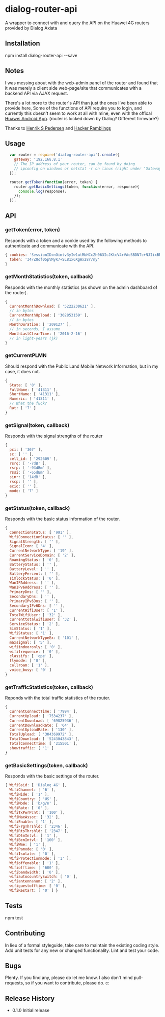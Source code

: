 # dialog-router-api
A wrapper to connect with and query the API on the Huawei 4G routers provided by Dialog Axiata

## Installation
  npm install dialog-router-api --save

## Notes
I was messing about with the web-admin panel of the router and found that it was merely a client side web-page/site that communicates with a backend API via AJAX request.

There's a lot more to the router's API than just the ones I've been able to provide here, Some of the functions of API require you to login, and currently this doesn't seem to work at all with mine, even with the offical [Huawei Android App](https://play.google.com/store/apps/details?id=com.huawei.mw&hl=en). (router is locked down by Dialog? Different firmware?)

Thanks to [Henrik S Pedersen](http://blog.hsp.dk/php-api-huawei-e5180-router/) and [Hacker Ramblings](https://blog.hqcodeshop.fi/archives/259-Huawei-E5186-AJAX-API.html)

## Usage

```js
  var router = require('dialog-router-api').create({
    gateway: '192.168.8.1'
    // The IP address of your router, can be found by doing
    // ipconfig on windows or netstat -r on linux (right under 'Gateway')
  });

  router.getToken(function(error, token) {
    router.getBasicSettings(token, function(error, response){
      console.log(response);
    });
  });
```

## API
### getToken(error, token)
Responds with a token and a cookie used by the following methods to authenticate and communicate with the API.

```js
{ cookies: 'SessionID=nOintv3yIw1utMbHCcZh063IcJKtcV4rVAoSBDNTc+NJIixBN7ukOg8MSaGf+Fck2uiBmmozJ5go63Hs8/wm44ySCrluICP6rsmzVvFzJHXFmrMm4NV0fi8NmJk+QVHY',
  token: '34/Z8of05pVMyK7+SL81x6XgWx28r/ny'
}
```

### getMonthStatistics(token, callback)
Responds with the monthly statistics (as shown on the admin dashboard of the router).

```js
{
  CurrentMonthDownload: [ '5222230621' ],
  // in bytes
  CurrentMonthUpload: [ '302853159' ],
  // in bytes
  MonthDuration: [ '209127' ],
  // in seconds, I assume
  MonthLastClearTime: [ '2016-2-16' ]
  // in light-years (jk)
}
```

### getCurrentPLMN
Should respond with the Public Land Mobile Network Information, but in my case, it does not.

```js
{
  State: [ '0' ],
  FullName: [ '41311' ],
  ShortName: [ '41311' ],
  Numeric: [ '41311' ],
  // What the fuck?
  Rat: [ '7' ]
}
```

### getSignal(token, callback)
Responds with the signal strengths of the router

```js
{
  pci: [ '367' ],
  sc: [ '' ],
  cell_id: [ '292609' ],
  rsrq: [ '-7dB' ],
  rsrp: [ '-93dBm' ],
  rssi: [ '-65dBm' ],
  sinr: [ '14dB' ],
  rscp: [ '' ],
  ecio: [ '' ],
  mode: [ '7' ]
}
```

### getStatus(token, callback)
Responds with the basic status information of the router.

```js
{
  ConnectionStatus: [ '901' ],
  WifiConnectionStatus: [ '' ],
  SignalStrength: [ '' ],
  SignalIcon: [ '4' ],
  CurrentNetworkType: [ '19' ],
  CurrentServiceDomain: [ '2' ],
  RoamingStatus: [ '0' ],
  BatteryStatus: [ '' ],
  BatteryLevel: [ '' ],
  BatteryPercent: [ '' ],
  simlockStatus: [ '0' ],
  WanIPAddress: [ '' ],
  WanIPv6Address: [ '' ],
  PrimaryDns: [ '' ],
  SecondaryDns: [ '' ],
  PrimaryIPv6Dns: [ '' ],
  SecondaryIPv6Dns: [ '' ],
  CurrentWifiUser: [ '1' ],
  TotalWifiUser: [ '32' ],
  currenttotalwifiuser: [ '32' ],
  ServiceStatus: [ '2' ],
  SimStatus: [ '1' ],
  WifiStatus: [ '1' ],
  CurrentNetworkTypeEx: [ '101' ],
  maxsignal: [ '5' ],
  wifiindooronly: [ '0' ],
  wififrequence: [ '0' ],
  classify: [ 'cpe' ],
  flymode: [ '0' ],
  cellroam: [ '1' ],
  voice_busy: [ '0' ]
}
```

### getTrafficStatistics(token, callback)
Reponds with the total traffic statistics of the router.

```js
{
  CurrentConnectTime: [ '7994' ],
  CurrentUpload: [ '7534237' ],
  CurrentDownload: [ '69825936' ],
  CurrentDownloadRate: [ '64' ],
  CurrentUploadRate: [ '130' ],
  TotalUpload: [ '304369972' ],
  TotalDownload: [ '5243043843' ],
  TotalConnectTime: [ '215501' ],
  showtraffic: [ '1' ]
}
```

### getBasicSettings(token, callback)
Responds with the basic settings of the router.

```js
{ WifiSsid: [ 'Dialog 4G' ],
  WifiChannel: [ '6' ],
  WifiHide: [ '1' ],
  WifiCountry: [ 'US' ],
  WifiMode: [ 'b/g/n' ],
  WifiRate: [ '0' ],
  WifiTxPwrPcnt: [ '100' ],
  WifiMaxAssoc: [ '32' ],
  WifiEnable: [ '1' ],
  WifiFrgThrshld: [ '2346' ],
  WifiRtsThrshld: [ '2347' ],
  WifiDtmIntvl: [ '1' ],
  WifiBcnIntvl: [ '100' ],
  WifiWme: [ '1' ],
  WifiPamode: [ '0' ],
  WifiIsolate: [ '0' ],
  WifiProtectionmode: [ '1' ],
  Wifioffenable: [ '1' ],
  Wifiofftime: [ '600' ],
  wifibandwidth: [ '0' ],
  wifiautocountryswitch: [ '0' ],
  wifiantennanum: [ '2' ],
  wifiguestofftime: [ '0' ],
  WifiRestart: [ '0' ] }
```

## Tests
  npm test

## Contributing
In lieu of a formal styleguide, take care to maintain the existing coding style. Add unit tests for any new or changed functionality. Lint and test your code.

## Bugs
Plenty. If you find any, please do let me know. I also don't mind pull-requests, so if you want to contribute, please do. c:

## Release History
- 0.1.0 Initial release
